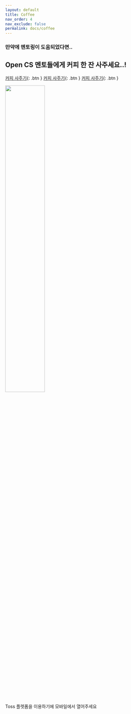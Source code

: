 ```yaml
---
layout: default
title: Coffee
nav_order: 4
nav_exclude: false
permalink: docs/coffee
---
```

### 만약에 멘토링이 도움되었다면..
## Open CS 멘토들에게 커피 한 잔 사주세요..!

[커피 사주기](https://toss.me/opencs){: .btn }
[커피 사주기](https://toss.me/opencs){: .btn }
[커피 사주기](https://toss.me/opencs){: .btn }

<img src = "https://cdn-icons-png.flaticon.com/512/1047/1047462.png" width = "50%">

Toss 플렛폼을 이용하기에 모바일에서 열어주세요

<!--
<script async src="https://pagead2.googlesyndication.com/pagead/js/adsbygoogle.js?client=ca-pub-2370924200451399"
     crossorigin="anonymous"></script>
<ins class="adsbygoogle"
     style="display:block"
     data-ad-client="ca-pub-2370924200451399"
     data-ad-slot="7217604292"
     data-ad-format="auto"
     data-full-width-responsive="true"></ins>
<script>
     (adsbygoogle = window.adsbygoogle || []).push({});
</script>
-->
